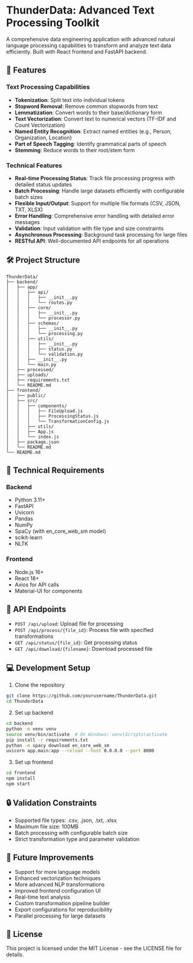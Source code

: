 # ThunderData: Advanced Text Processing Toolkit

A comprehensive data engineering application with advanced natural language processing capabilities to transform and analyze text data efficiently. Built with React frontend and FastAPI backend.

## 🚀 Features

### Text Processing Capabilities
- **Tokenization**: Split text into individual tokens
- **Stopword Removal**: Remove common stopwords from text
- **Lemmatization**: Convert words to their base/dictionary form
- **Text Vectorization**: Convert text to numerical vectors (TF-IDF and Count Vectorization)
- **Named Entity Recognition**: Extract named entities (e.g., Person, Organization, Location)
- **Part of Speech Tagging**: Identify grammatical parts of speech
- **Stemming**: Reduce words to their root/stem form

### Technical Features
- **Real-time Processing Status**: Track file processing progress with detailed status updates
- **Batch Processing**: Handle large datasets efficiently with configurable batch sizes
- **Flexible Input/Output**: Support for multiple file formats (CSV, JSON, TXT, XLSX)
- **Error Handling**: Comprehensive error handling with detailed error messages
- **Validation**: Input validation with file type and size constraints
- **Asynchronous Processing**: Background task processing for large files
- **RESTful API**: Well-documented API endpoints for all operations

## 🛠️ Project Structure

```
ThunderData/
├── backend/
│   ├── app/
│   │   ├── api/
│   │   │   ├── __init__.py
│   │   │   └── routes.py
│   │   ├── core/
│   │   │   ├── __init__.py
│   │   │   └── processor.py
│   │   ├── schemas/
│   │   │   ├── __init__.py
│   │   │   └── processing.py
│   │   ├── utils/
│   │   │   ├── __init__.py
│   │   │   ├── status.py
│   │   │   └── validation.py
│   │   ├── __init__.py
│   │   └── main.py
│   ├── processed/
│   ├── uploads/
│   ├── requirements.txt
│   └── README.md
├── frontend/
│   ├── public/
│   ├── src/
│   │   ├── components/
│   │   │   ├── FileUpload.js
│   │   │   ├── ProcessingStatus.js
│   │   │   └── TransformationConfig.js
│   │   ├── utils/
│   │   ├── App.js
│   │   └── index.js
│   ├── package.json
│   └── README.md
└── README.md
```

## 🔧 Technical Requirements

### Backend
- Python 3.11+
- FastAPI
- Uvicorn
- Pandas
- NumPy
- SpaCy (with en_core_web_sm model)
- scikit-learn
- NLTK

### Frontend
- Node.js 16+
- React 18+
- Axios for API calls
- Material-UI for components

## 🚦 API Endpoints

- `POST /api/upload`: Upload file for processing
- `POST /api/process/{file_id}`: Process file with specified transformations
- `GET /api/status/{file_id}`: Get processing status
- `GET /api/download/{filename}`: Download processed file

## 💻 Development Setup

1. Clone the repository
```bash
git clone https://github.com/yourusername/ThunderData.git
cd ThunderData
```

2. Set up backend
```bash
cd backend
python -m venv venv
source venv/bin/activate  # On Windows: venv\Scripts\activate
pip install -r requirements.txt
python -m spacy download en_core_web_sm
uvicorn app.main:app --reload --host 0.0.0.0 --port 8000
```

3. Set up frontend
```bash
cd frontend
npm install
npm start
```

## 🔒 Validation Constraints

- Supported file types: .csv, .json, .txt, .xlsx
- Maximum file size: 100MB
- Batch processing with configurable batch size
- Strict transformation type and parameter validation

## 🌟 Future Improvements

- Support for more language models
- Enhanced vectorization techniques
- More advanced NLP transformations
- Improved frontend configuration UI
- Real-time text analysis
- Custom transformation pipeline builder
- Export configurations for reproducibility
- Parallel processing for large datasets

## 📄 License

This project is licensed under the MIT License - see the LICENSE file for details.
